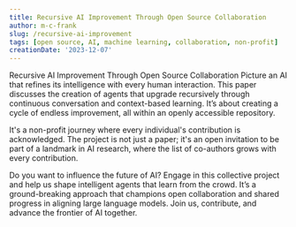 ```yaml
---
title: Recursive AI Improvement Through Open Source Collaboration
author: m-c-frank
slug: /recursive-ai-improvement
tags: [open source, AI, machine learning, collaboration, non-profit]
creationDate: '2023-12-07'
---
```

Recursive AI Improvement Through Open Source Collaboration
Picture an AI that refines its intelligence with every human interaction. This paper discusses the creation of agents that upgrade recursively through continuous conversation and context-based learning. It’s about creating a cycle of endless improvement, all within an openly accessible repository.

It's a non-profit journey where every individual's contribution is acknowledged. The project is not just a paper; it's an open invitation to be part of a landmark in AI research, where the list of co-authors grows with every contribution.

Do you want to influence the future of AI? Engage in this collective project and help us shape intelligent agents that learn from the crowd. It’s a ground-breaking approach that champions open collaboration and shared progress in aligning large language models. Join us, contribute, and advance the frontier of AI together.
